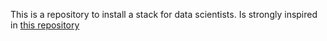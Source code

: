 This is a repository to install a stack for data scientists.
Is strongly inspired in [this repository](https://github.com/wesleyit/debian_workstation_devops)
